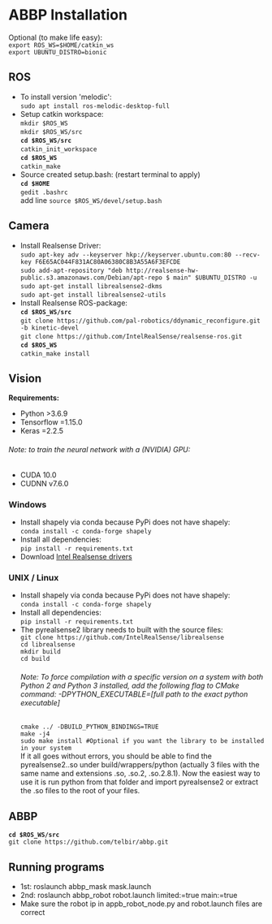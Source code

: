 # ABBP Installation
Optional (to make life easy):  
`export ROS_WS=$HOME/catkin_ws`  
`export UBUNTU_DISTRO=bionic`  

## ROS
- To install version 'melodic':  
`sudo apt install ros-melodic-desktop-full`  
- Setup catkin workspace:  
`mkdir $ROS_WS`  
`mkdir $ROS_WS/src`  
**`cd $ROS_WS/src`**  
`catkin_init_workspace`  
**`cd $ROS_WS`**  
`catkin_make`  
- Source created setup.bash: (restart terminal to apply)  
**`cd $HOME`**  
`gedit .bashrc`  
add line `source $ROS_WS/devel/setup.bash`  
## Camera
- Install Realsense Driver:  
`sudo apt-key adv --keyserver hkp://keyserver.ubuntu.com:80 --recv-key F6E65AC044F831AC80A06380C8B3A55A6F3EFCDE`  
`sudo add-apt-repository "deb http://realsense-hw-public.s3.amazonaws.com/Debian/apt-repo $ main" $UBUNTU_DISTRO -u`  
`sudo apt-get install librealsense2-dkms`  
`sudo apt-get install librealsense2-utils`  
- Install Realsense ROS-package:  
**`cd $ROS_WS/src`**  
`git clone https://github.com/pal-robotics/ddynamic_reconfigure.git -b kinetic-devel`  
`git clone https://github.com/IntelRealSense/realsense-ros.git`  
**`cd $ROS_WS`**  
`catkin_make install`  
## Vision
**Requirements:**
- Python >3.6.9
- Tensorflow =1.15.0
- Keras =2.2.5

###### Note: to train the neural network with a (NVIDIA) GPU:
- CUDA 10.0
- CUDNN v7.6.0
### Windows
- Install shapely via conda because PyPi does not have shapely:  
`conda install -c conda-forge shapely`  
- Install all dependencies:  
`pip install -r requirements.txt`  
- Download [Intel Realsense drivers](https://downloadcenter.intel.com/product/128256/Intel-RealSense-Depth-Camera-D415)  
### UNIX / Linux
- Install shapely via conda because PyPi does not have shapely:  
`conda install -c conda-forge shapely`  
- Install all dependencies:  
`pip install -r requirements.txt`  
- The pyrealsense2 library needs to built with the source files:  
  `git clone https://github.com/IntelRealSense/librealsense`  
  `cd librealsense`  
  `mkdir build`  
  `cd build`  
  ###### Note: To force compilation with a specific version on a system with both Python 2 and Python 3 installed, add the following flag to CMake command: -DPYTHON_EXECUTABLE=[full path to the exact python executable]  
  `cmake ../ -DBUILD_PYTHON_BINDINGS=TRUE`  
  `make -j4`  
  `sudo make install #Optional if you want the library to be installed in your system`  
  If it all goes without errors, you should be able to find the pyrealsense2.<arch info>.so under build/wrappers/python (actually 3 files with the same name and extensions .so, .so.2, .so.2.8.1). Now the easiest way to use it is run python from that folder and import pyrealsense2 or extract the .so files to the root of your files.  

## ABBP
**`cd $ROS_WS/src`**  
`git clone https://github.com/telbir/abbp.git`  

## Running programs
- 1st: roslaunch abbp_mask mask.launch
- 2nd: roslaunch abbp_robot robot.launch limited:=true main:=true
- Make sure the robot ip in appb_robot_node.py and robot.launch files are correct
